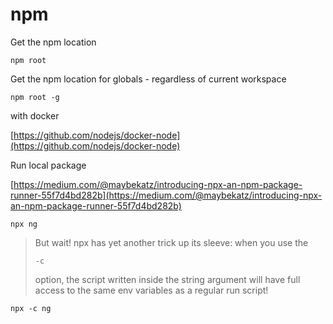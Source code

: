 # npm

Get the npm location

```text
npm root
```

Get the npm location for globals - regardless of current workspace

```text
npm root -g
```

with docker

[https://github.com/nodejs/docker-node](https://github.com/nodejs/docker-node)

Run local package

[https://medium.com/@maybekatz/introducing-npx-an-npm-package-runner-55f7d4bd282b](https://medium.com/@maybekatz/introducing-npx-an-npm-package-runner-55f7d4bd282b)

```text
npx ng
```

> But wait! npx has yet another trick up its sleeve: when you use the
>
> `-c`
>
> option, the script written inside the string argument will have full access to the same env variables as a regular run script!

```text
npx -c ng
```

